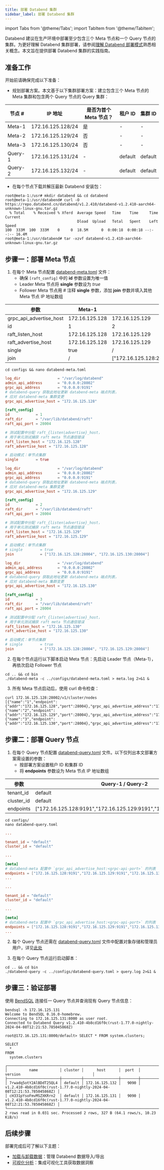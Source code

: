 ```yaml
---
title: 部署 Databend 集群
sidebar_label: 部署 Databend 集群
---
```


import Tabs from '@theme/Tabs';
import TabItem from '@theme/TabItem';

<!-- import LanguageFileParse from '@site/src/components/LanguageDocs/file-parse'
import VideoCN from '@site/docs/fragment/10-metasrv-deploy-cnvideo.md' -->

Databend 建议在生产环境中部署至少包含三个 Meta 节点和一个 Query 节点的集群。为更好理解 Databend 集群部署，请参阅[理解 Databend 部署模式](../00-understanding-deployment-modes.md)熟悉相关概念。本文旨在提供部署 Databend 集群的实践指南。

## 准备工作

开始前请确保完成以下准备：

- 规划部署方案。本文基于以下集群部署方案：建立包含三个 Meta 节点的 Meta 集群和包含两个 Query 节点的 Query 集群：

| 节点 #  | IP 地址        | 是否为首个 Meta 节点？ | 租户 ID | 集群 ID |
| ------- | ----------------- | ----------------- | --------- | ---------- |
| Meta-1  | 172.16.125.128/24 | 是               | -         | -          |
| Meta-2  | 172.16.125.129/24 | 否                | -         | -          |
| Meta-3  | 172.16.125.130/24 | 否                | -         | -          |
| Query-1 | 172.16.125.131/24 | -                 | default   | default    |
| Query-2 | 172.16.125.132/24 | -                 | default   | default    |

- 在每个节点下载并解压最新 Databend 安装包：

```shell title='示例：'
root@meta-1:/usr# mkdir databend && cd databend
root@meta-1:/usr/databend# curl -O https://repo.databend.cn/databend/v1.2.410/databend-v1.2.410-aarch64-unknown-linux-gnu.tar.gz
  % Total    % Received % Xferd  Average Speed   Time    Time     Time  Current
                                 Dload  Upload   Total   Spent    Left  Speed
100  333M  100  333M    0     0  18.5M      0  0:00:18  0:00:18 --:--:-- 16.4M
root@meta-1:/usr/databend# tar -xzvf databend-v1.2.410-aarch64-unknown-linux-gnu.tar.gz
```

## 步骤一：部署 Meta 节点

1. 在每个 Meta 节点配置 [databend-meta.toml](https://github.com/databendlabs/databend/blob/main/scripts/distribution/configs/databend-meta.toml) 文件：
   - 确保 `[raft_config]` 中的 **id** 参数设置为唯一值
   - Leader Meta 节点将 **single** 参数设为 _true_
   - Follower Meta 节点用 # 注释 **single** 参数，添加 **join** 参数并填入其他 Meta 节点 IP 地址数组

| 参数               | Meta-1         | Meta-2                                          | Meta-3                                          |
| ----------------------- | -------------- | ----------------------------------------------- | ----------------------------------------------- |
| grpc_api_advertise_host | 172.16.125.128 | 172.16.125.129                                  | 172.16.125.130                                  |
| id                      | 1              | 2                                               | 3                                               |
| raft_listen_host        | 172.16.125.128 | 172.16.125.129                                  | 172.16.125.130                                  |
| raft_advertise_host     | 172.16.125.128 | 172.16.125.129                                  | 172.16.125.130                                  |
| single                  | true           | /                                               | /                                               |
| join                    | /              | ["172.16.125.128:28004","172.16.125.130:28004"] | ["172.16.125.128:28004","172.16.125.129:28004"] |

```shell
cd configs && nano databend-meta.toml
```

<Tabs>
  <TabItem value="Meta-1" label="Meta-1" default>

```toml title="databend-meta.toml"
log_dir                 = "/var/log/databend"
admin_api_address       = "0.0.0.0:28002"
grpc_api_address        = "0.0.0.0:9191"
# databend-query 获取此地址更新 databend-meta 端点列表，
# 应对 databend-meta 集群变更
grpc_api_advertise_host = "172.16.125.128"

[raft_config]
id            = 1
raft_dir      = "/var/lib/databend/raft"
raft_api_port = 28004

# 测试配置中分配 raft_{listen|advertise}_host，
# 用于单元测试捕获 raft meta 节点通信错误
raft_listen_host = "172.16.125.128"
raft_advertise_host = "172.16.125.128"

# 启动模式：单节点集群
single        = true
```

  </TabItem>
  <TabItem value="Meta-2" label="Meta-2">

```toml title="databend-meta.toml"
log_dir                 = "/var/log/databend"
admin_api_address       = "0.0.0.0:28002"
grpc_api_address        = "0.0.0.0:9191"
# databend-query 获取此地址更新 databend-meta 端点列表，
# 应对 databend-meta 集群变更
grpc_api_advertise_host = "172.16.125.129"

[raft_config]
id            = 2
raft_dir      = "/var/lib/databend/raft"
raft_api_port = 28004

# 测试配置中分配 raft_{listen|advertise}_host，
# 用于单元测试捕获 raft meta 节点通信错误
raft_listen_host = "172.16.125.129"
raft_advertise_host = "172.16.125.129"

# 启动模式：单节点集群
# single        = true
join            = ["172.16.125.128:28004", "172.16.125.130:28004"]
```

  </TabItem>
  <TabItem value="Meta-3" label="Meta-3">

```toml title="databend-meta.toml"
log_dir                 = "/var/log/databend"
admin_api_address       = "0.0.0.0:28002"
grpc_api_address        = "0.0.0.0:9191"
# databend-query 获取此地址更新 databend-meta 端点列表，
# 应对 databend-meta 集群变更
grpc_api_advertise_host = "172.16.125.130"

[raft_config]
id            = 3
raft_dir      = "/var/lib/databend/raft"
raft_api_port = 28004

# 测试配置中分配 raft_{listen|advertise}_host，
# 用于单元测试捕获 raft meta 节点通信错误
raft_listen_host = "172.16.125.130"
raft_advertise_host = "172.16.125.130"

# 启动模式：单节点集群
# single        = true
join            = ["172.16.125.128:28004", "172.16.125.129:28004"]
```

  </TabItem>
</Tabs>

2. 在每个节点运行以下脚本启动 Meta 节点：先启动 Leader 节点（Meta-1），再依次启动 Follower 节点

```shell
cd .. && cd bin
./databend-meta -c ../configs/databend-meta.toml > meta.log 2>&1 &
```

3. 所有 Meta 节点启动后，使用 curl 命令检查：

```shell
curl 172.16.125.128:28002/v1/cluster/nodes
[{"name":"1","endpoint":{"addr":"172.16.125.128","port":28004},"grpc_api_advertise_address":"172.16.125.128:9191"},{"name":"2","endpoint":{"addr":"172.16.125.129","port":28004},"grpc_api_advertise_address":"172.16.125.129:9191"},{"name":"3","endpoint":{"addr":"172.16.125.130","port":28004},"grpc_api_advertise_address":"172.16.125.130:9191"}]
```

## 步骤二：部署 Query 节点

1. 在每个 Query 节点配置 [databend-query.toml](https://github.com/databendlabs/databend/blob/main/scripts/distribution/configs/databend-query.toml) 文件。以下仅列出本文部署方案需设置的参数：
   - 按部署方案设置租户 ID 和集群 ID
   - 将 **endpoints** 参数设为 Meta 节点 IP 地址数组

| 参数  | Query-1 / Query-2                                                   |
| ---------- | ------------------------------------------------------------------- |
| tenant_id  | default                                                             |
| cluster_id | default                                                             |
| endpoints  | ["172.16.125.128:9191","172.16.125.129:9191","172.16.125.130:9191"] |

```shell
cd configs/
nano databend-query.toml
```

<Tabs>
  <TabItem value="Query-1" label="Query-1" default>

```toml title="databend-query.toml"
...

tenant_id = "default"
cluster_id = "default"

...

[meta]
# databend-meta 配置中 `grpc_api_advertise_host:<grpc-api-port>` 的列表
endpoints = ["172.16.125.128:9191","172.16.125.129:9191","172.16.125.130:9191"]
...
```

  </TabItem>
    <TabItem value="Query-2" label="Query-2">

```toml title="databend-query.toml"
...

tenant_id = "default"
cluster_id = "default"

...

[meta]
# databend-meta 配置中 `grpc_api_advertise_host:<grpc-api-port>` 的列表
endpoints = ["172.16.125.128:9191","172.16.125.129:9191","172.16.125.130:9191"]
...
```

  </TabItem>
</Tabs>

2. 每个 Query 节点还需在 [databend-query.toml](https://github.com/databendlabs/databend/blob/main/scripts/distribution/configs/databend-query.toml) 文件中配置对象存储和管理员用户，详见[此处](../01-non-production/01-deploying-databend.md#deploying-a-query-node)

3. 在每个 Query 节点运行启动脚本：

```shell
cd .. && cd bin
./databend-query -c ../configs/databend-query.toml > query.log 2>&1 &
```

## 步骤三：验证部署

使用 [BendSQL](/guides/sql-clients/bendsql/) 连接任一 Query 节点并查询现有 Query 节点信息：

```shell
bendsql -h 172.16.125.131
Welcome to BendSQL 0.16.0-homebrew.
Connecting to 172.16.125.131:8000 as user root.
Connected to Databend Query v1.2.410-4b8cd16f0c(rust-1.77.0-nightly-2024-04-08T12:21:53.785045868Z)

root@172.16.125.131:8000/default> SELECT * FROM system.clusters;

SELECT
  *
FROM
  system.clusters

┌──────────────────────────────────────────────────────────────────────────────────────────────────────────────────────────────────────┐
│          name          │ cluster │      host      │  port  │                                 version                                 │
├────────────────────────┼─────────┼────────────────┼────────┼─────────────────────────────────────────────────────────────────────────┤
│ 7rwadq5otY2AlBDdT25QL4 │ default │ 172.16.125.132 │   9090 │ v1.2.410-4b8cd16f0c(rust-1.77.0-nightly-2024-04-08T12:21:53.785045868Z) │
│ cH331pYsoFmvMSZXKRrn2  │ default │ 172.16.125.131 │   9090 │ v1.2.410-4b8cd16f0c(rust-1.77.0-nightly-2024-04-08T12:21:53.785045868Z) │
└──────────────────────────────────────────────────────────────────────────────────────────────────────────────────────────────────────┘
2 rows read in 0.031 sec. Processed 2 rows, 327 B (64.1 rows/s, 10.23 KiB/s)
```

## 后续步骤

部署完成后可了解以下主题：

- [加载与卸载数据](/guides/load-data)：管理 Databend 数据导入/导出
- [可视化分析](/guides/visualize)：集成可视化工具获取数据洞察

<!-- <LanguageFileParse
cn={<VideoCN />}
/> -->